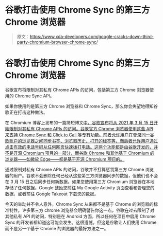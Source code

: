 # 谷歌打击使用 Chrome Sync 的第三方 Chrome 浏览器

> 原文：<https://www.xda-developers.com/google-cracks-down-third-party-chromium-browser-chrome-sync/>

# 谷歌打击使用 Chrome Sync 的第三方 Chrome 浏览器

谷歌宣布将限制对其私有 Chrome APIs 的访问，包括第三方 Chrome 浏览器使用的 Chrome Sync API。

如果你使用的是第三方 Chrome 浏览器和 Chrome Sync，那么你会失望地得知谷歌正在打击这种做法。

在 Chromium 博客上发布的一篇简短博文[中，谷歌宣布将从 2021 年 3 月 15 日开始限制对其私有 Chrome APIs 的访问。谷歌官方 Chrome 浏览器使用这些 API 来支持 Chrome Sync 和 Click to Call 等专有功能。前者允许用户在登录同一谷歌账户的浏览器之间同步书签、浏览器历史、打开的标签等，而后者允许用户通过点击有效的电话号码从任何网页快速拨打电话。这两个功能都是由谷歌开发的，并不是开源 Chromium 项目的一部分，而谷歌 Chrome 和其他基于 Chromium 的浏览器——如微软 Edge——都是基于开源 Chromium 项目的。](https://blog.chromium.org/2021/01/limiting-private-api-availability-in.html)

通过限制对私有 Chrome APIs 的访问，谷歌并不打算惩罚第三方 Chrome 浏览器的用户。谷歌不会删除任何已经从这些第三方浏览器同步的数据，但他们也不会在 3 月 15 日之后同步任何新数据。如果您使用第三方 Chromium 浏览器在本地存储了任何数据，Google 鼓励您前往 My Google Activity 页面查看和管理您的数据，或者前往 Google Takeout 下载您的数据。

今天的举动并不令人意外。Chrome Sync 从来都不是基于 Chrome 的浏览器的标准特性，许多第三方 chrome 浏览器会明确警告你这一点。谷歌在过去限制了对其他私有 API 的访问，特别是在 Android 方面，所以任何在项目中启用 Chrome Sync 的开发者都知道这可能会发生。这很遗憾，但这是谷歌让人们使用 Chrome 而不是另一个基于 Chrome 的浏览器的最好方法之一。